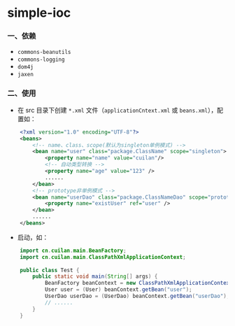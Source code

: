 # simple-ioc
### 一、依赖
* `commons-beanutils`
* `commons-logging`
* `dom4j`
* `jaxen`

### 二、使用

* 在 src 目录下创建 `*.xml` 文件（`applicationCntext.xml` 或 `beans.xml`），配置如：

```xml
    <?xml version="1.0" encoding="UTF-8"?>
	<beans>
		<!-- name、class、scope(默认为singleton单例模式) -->
		<bean name="user" class="package.ClassName" scope="singleton">
			<property name="name" value="cuilan"/>
			<!-- 自动类型转换 -->
			<property name="age" value="123" />
			......
		</bean>
		<!-- prototype非单例模式 -->
		<bean name="userDao" class="package.ClassNameDao" scope="prototype">
			<property name="existUser" ref="user" />
		</bean>
		......
	</beans>
```

* 启动，如：

```java
	import cn.cuilan.main.BeanFactory;
	import cn.cuilan.main.ClassPathXmlApplicationContext;
	
	public class Test {
		public static void main(String[] args) {
			BeanFactory beanContext = new ClassPathXmlApplicationContext("/applicationContext.xml");
			User user = (User) beanContext.getBean("user");
			UserDao userDao = (UserDao) beanContext.getBean("userDao");
			// ......
		}
	}
```

